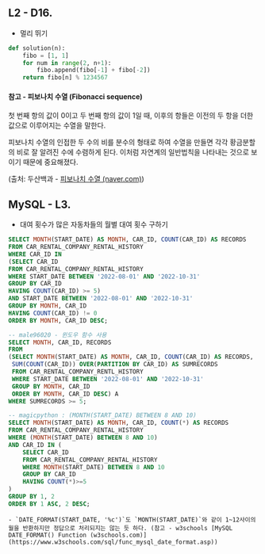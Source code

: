 

## L2 - D16.
- 멀리 뛰기
``` python
def solution(n):
    fibo = [1, 1]
    for num in range(2, n+1):
        fibo.append(fibo[-1] + fibo[-2])
    return fibo[n] % 1234567
```

#### 참고 - 피보나치 수열 (Fibonacci sequence)

첫 번째 항의 값이 0이고 두 번째 항의 값이 1일 때, 이후의 항들은 이전의 두 항을 더한 값으로 이루어지는 수열을 말한다.

피보나치 수열의 인접한 두 수의 비를 분수의 형태로 하여 수열을 만들면 각각 황금분할의 비로 잘 알려진 수에 수렴하게 된다. 이처럼 자연계의 일반법칙을 나타내는 것으로 보이기 때문에 중요해졌다. 

(출처: 두산백과 - [피보나치 수열 (naver.com)](https://terms.naver.com/entry.naver?docId=1164771&cid=40942&categoryId=32209))



## MySQL - L3.
- 대여 횟수가 많은 자동차들의 월별 대여 횟수 구하기
```sql 
SELECT MONTH(START_DATE) AS MONTH, CAR_ID, COUNT(CAR_ID) AS RECORDS
FROM CAR_RENTAL_COMPANY_RENTAL_HISTORY
WHERE CAR_ID IN
(SELECT CAR_ID 
FROM CAR_RENTAL_COMPANY_RENTAL_HISTORY
WHERE START_DATE BETWEEN '2022-08-01' AND '2022-10-31'
GROUP BY CAR_ID 
HAVING COUNT(CAR_ID) >= 5)
AND START_DATE BETWEEN '2022-08-01' AND '2022-10-31'
GROUP BY MONTH, CAR_ID
HAVING COUNT(CAR_ID) != 0
ORDER BY MONTH, CAR_ID DESC;

-- male96020 - 윈도우 함수 사용
SELECT MONTH, CAR_ID, RECORDS
FROM 
(SELECT MONTH(START_DATE) AS MONTH, CAR_ID, COUNT(CAR_ID) AS RECORDS,
 SUM(COUNT(CAR_ID)) OVER(PARTITION BY CAR_ID) AS SUMRECORDS
 FROM CAR_RENTAL_COMPANY_RENTL_HISTORY
 WHERE START_DATE BETWEEN '2022-08-01' AND '2022-10-31'
 GROUP BY MONTH, CAR_ID
 ORDER BY MONTH, CAR_ID DESC) A
WHERE SUMRECORDS >= 5;

-- magicpython : (MONTH(START_DATE) BETWEEN 8 AND 10) 
SELECT MONTH(START_DATE) AS MONTH, CAR_ID, COUNT(*) AS RECORDS
FROM CAR_RENTAL_COMPANY_RENTAL_HISTORY
WHERE (MONTH(START_DATE) BETWEEN 8 AND 10) 
AND CAR_ID IN (
    SELECT CAR_ID
    FROM CAR_RENTAL_COMPANY_RENTAL_HISTORY
    WHERE MONTH(START_DATE) BETWEEN 8 AND 10
    GROUP BY CAR_ID
    HAVING COUNT(*)>=5
)
GROUP BY 1, 2
ORDER BY 1 ASC, 2 DESC;
```
	- `DATE_FORMAT(START_DATE, '%c')`도 `MONTH(START_DATE)`와 같이 1~12사이의 월을 반환하지만 정답으로 처리되지는 않는 듯 하다. (참고 - w3schools [MySQL DATE_FORMAT() Function (w3schools.com)](https://www.w3schools.com/sql/func_mysql_date_format.asp))